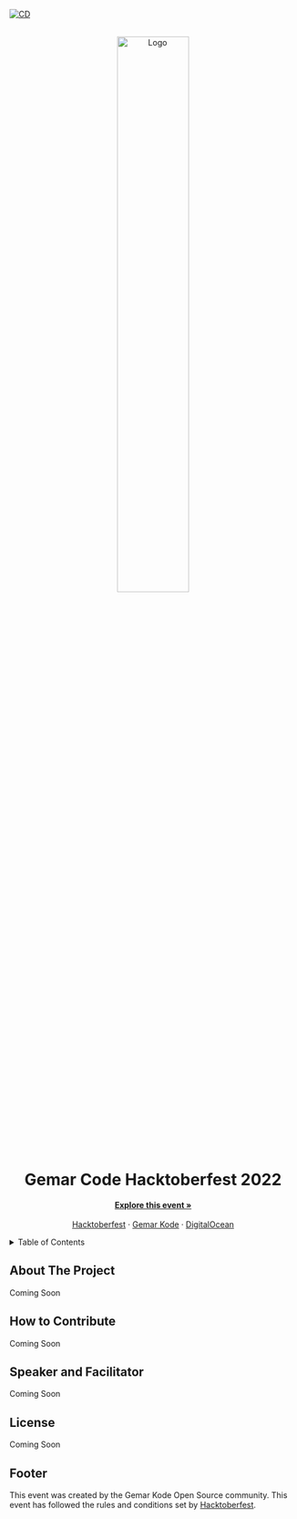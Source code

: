 [![CD](https://github.com/gemarkode/hacktoberfest/actions/workflows/pages.yml/badge.svg)](https://github.com/gemarkode/hacktoberfest/actions/workflows/pages.yml)

<!-- PROJECT LOGO -->
<br />
<div align="center">
  <a href="https://www.gemarkode.or.id/hacktoberfest/">
    <img src="https://raw.githubusercontent.com/gemarkode/hacktoberfest/main/.github/hacktoberfest.png" alt="Logo" width="50%">
  </a>

  <h1 align="center">Gemar Code Hacktoberfest 2022</h3>

  <p align="center">
    <a href="https://www.gemarkode.or.id/hacktoberfest/"><strong>Explore this event »</strong></a>
    <br />
    <br />
    <a href="https://hacktoberfest.com/">Hacktoberfest</a>
    ·
    <a href="https://www.gemarkode.or.id">Gemar Kode</a>
    ·
    <a href="https://www.digitalocean.com/">DigitalOcean</a>
  </p>
</div>



<!-- TABLE OF CONTENTS -->
<details>
  <summary>Table of Contents</summary>
  <ol>
    <li>
      <a href="#about-the-project">About The Project</a>
    </li>
    <li>
    <a href="#how-to-contribute">How to Contribute</a>
    </li>
    <li><a href="#speaker-and-facilitator">Speaker and Facilitator</a></li>
     <li>
    <a href="#license">License</a>
    </li>
    <li><a href="#footer">Footer</a></li> 
  </ol>
</details>



<!-- ABOUT THE PROJECT -->
## About The Project

Coming Soon

<!-- How to Contribute -->
## How to Contribute

Coming Soon

<!-- Speaker and Facilitator -->
## Speaker and Facilitator

Coming Soon

<!-- LICENSE -->
## License

Coming Soon

<!-- Footer -->
## Footer

This event was created by the Gemar Kode Open Source community. This event has followed the rules and conditions set by [Hacktoberfest](https://hacktoberfest.com/events/).
